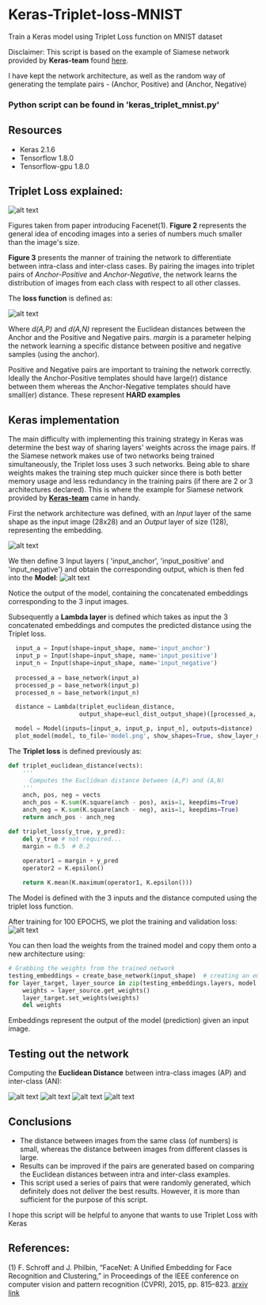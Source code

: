 # Keras-Triplet-loss-MNIST
Train a Keras model using Triplet Loss function on MNIST dataset

Disclaimer: This script is based on the example of Siamese network provided by **Keras-team** found [here](https://github.com/keras-team/keras/blob/master/examples/mnist_siamese.py).

I have kept the network architecture, as well as the random way of generating the template pairs - (Anchor, Positive) and (Anchor, Negative)

### Python script can be found in 'keras_triplet_mnist.py'

## Resources
* Keras 2.1.6
* Tensorflow 1.8.0
* Tensorflow-gpu 1.8.0

## Triplet Loss explained:
![alt text](triplet_loss_viz.png "Logo Title Text 1")

Figures taken from paper introducing Facenet(1). **Figure 2** represents the general idea of encoding images into a series of numbers much smaller than the image's size.

**Figure 3** presents the manner of training the network to differentiate between intra-class and inter-class cases. By pairing the images into triplet pairs of *Anchor-Positive* and *Anchor-Negative*, the network learns the distribution of images from each class with respect to all other classes.

The **loss function** is defined as:

![alt text](triplet_loss_function_2.png "Logo Title Text 1")

Where *d(A,P)* and *d(A,N)* represent the Euclidean distances between the Anchor and the Positive and Negative pairs. *margin* is a parameter helping the network learning a specific distance between positive and negative samples (using the anchor).  

Positive and Negative pairs are important to training the network correctly. Ideally the Anchor-Positive templates should have large(r) distance between them whereas the Anchor-Negative templates should have small(er) distance. These represent **HARD examples**

## Keras implementation
The main difficulty with implementing this training strategy in Keras was determine the best way of sharing layers' weights across the image pairs. If the Siamese network makes use of two networks being trained simultaneously, the Triplet loss uses 3 such networks. Being able to share weights makes the training step much quicker since there is both better memory usage and less redundancy in the training pairs (if there are 2 or 3 architectures declared). This is where the example for Siamese network provided by [**Keras-team**](https://github.com/keras-team/keras/blob/master/examples/mnist_siamese.py) came in handy.

First the network architecture was defined, with an *Input* layer of the same shape as the input image (28x28) and an *Output* layer of size (128), representing the embedding.

![alt text](base_network.png "Logo Title Text 1")

We then define 3 Input layers ( 'input_anchor', 'input_positive' and 'input_negative') and obtain the corresponding output, which is then fed into the **Model**:
![alt text](model.png "Logo Title Text 1")

Notice the output of the model, containing the concatenated embeddings corresponding to the 3 input images.

Subsequently a **Lambda layer** is defined which takes as input the 3 concatenated embeddings and computes the predicted distance using the Triplet loss.
```python
  input_a = Input(shape=input_shape, name='input_anchor')
  input_p = Input(shape=input_shape, name='input_positive')
  input_n = Input(shape=input_shape, name='input_negative')
    
  processed_a = base_network(input_a)
  processed_p = base_network(input_p)
  processed_n = base_network(input_n)

  distance = Lambda(triplet_euclidean_distance,
                    output_shape=eucl_dist_output_shape)([processed_a, processed_p, processed_n])

  model = Model(inputs=[input_a, input_p, input_n], outputs=distance)
  plot_model(model, to_file='model.png', show_shapes=True, show_layer_names=True)
```
The **Triplet loss** is defined previously as:
```python
def triplet_euclidean_distance(vects):
    '''
      Computes the Euclidean distance between (A,P) and (A,N)
    '''
    anch, pos, neg = vects
    anch_pos = K.sum(K.square(anch - pos), axis=1, keepdims=True)
    anch_neg = K.sum(K.square(anch - neg), axis=1, keepdims=True)
    return anch_pos - anch_neg

def triplet_loss(y_true, y_pred):
    del y_true # not required...
    margin = 0.5  # 0.2
    
    operator1 = margin + y_pred
    operator2 = K.epsilon()

    return K.mean(K.maximum(operator1, K.epsilon()))
```

The Model is defined with the 3 inputs and the distance computed using the triplet loss function.


After training for 100 EPOCHS, we plot the training and validation loss:
![alt text](train_validation_loss.png "Logo Title Text 1")

You can then load the weights from the trained model and copy them onto a new architecture using:
```python
# Grabbing the weights from the trained network
testing_embeddings = create_base_network(input_shape)  # creating an empty network
for layer_target, layer_source in zip(testing_embeddings.layers, model.layers[3].layers):
	weights = layer_source.get_weights()
	layer_target.set_weights(weights)
	del weights
```
Embeddings represent the output of the model (prediction) given an input image.


## Testing out the network
Computing the **Euclidean Distance** between intra-class images (AP) and inter-class (AN):

![alt text](easy_ex.png "Logo Title Text 1")
![alt text](easy_ex2.png "Logo Title Text 1")
![alt text](hard_ex.png "Logo Title Text 1")
![alt text](hard_ex2.png "Logo Title Text 1")


## Conclusions
* The distance between images from the same class (of numbers) is small, whereas the distance between images from different classes is large.
* Results can be improved if the pairs are generated based on comparing the Euclidean distances between intra and inter-class examples. 
* This script used a series of pairs that were randomly generated, which definitely does not deliver the best results. However, it is more than sufficient for the purpose of this script.

I hope this script will be helpful to anyone that wants to use Triplet Loss with Keras


## References:

(1) F. Schroff and J. Philbin, “FaceNet: A Unified Embedding for Face Recognition and Clustering,” in Proceedings of the IEEE conference on computer vision and pattern recognition (CVPR), 2015, pp. 815–823. [arxiv link](https://arxiv.org/abs/1503.03832) 
